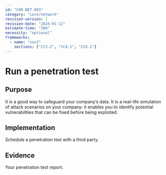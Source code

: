 ```yaml
---
id: "COR.NET.003"
category: "core/network"
revision-version: 1
revision-date: "2024-01-12"
estimate-time: "30m"
necessity: "optional"
frameworks:
  - name: "soc2"
    sections: ["CC3.2", "CC4.1", "CC8.1"]
---
```


# Run a penetration test

## Purpose

It is a good way to safeguard your company’s data. It is a real-life simulation
of attack scenarios on your company: it enables you to identify potential
vulnerabilities that can be fixed before being exploited.

## Implementation

Schedule a penetration test with a third party.

## Evidence

Your penetration test report.
